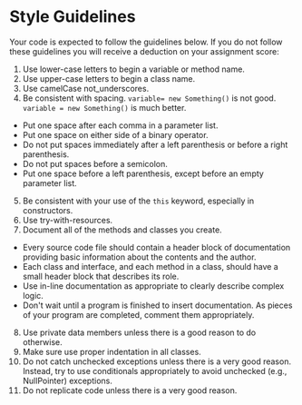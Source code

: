 Style Guidelines
================

Your code is expected to follow the guidelines below. If you do not follow these guidelines you will receive a deduction on your assignment score:

1. Use lower-case letters to begin a variable or method name.
2. Use upper-case letters to begin a class name.
3. Use camelCase not_underscores.
4. Be consistent with spacing. `variable= new Something()` is not good. `variable = new Something()` is much better.
 - Put one space after each comma in a parameter list.
 - Put one space on either side of a binary operator.
 - Do not put spaces immediately after a left parenthesis or before a right parenthesis.
 - Do not put spaces before a semicolon.
 - Put one space before a left parenthesis, except before an empty parameter list.
5. Be consistent with your use of the `this` keyword, especially in constructors.
6. Use try-with-resources.
7. Document all of the methods and classes you create.
 - Every source code file should contain a header block of documentation providing basic information about the contents and the author.
 - Each class and interface, and each method in a class, should have a small header block that describes its role.
 - Use in-line documentation as appropriate to clearly describe complex logic.
 - Don't wait until a program is finished to insert documentation. As pieces of your program are completed, comment them appropriately.
8. Use private data members unless there is a good reason to do otherwise.
9. Make sure use proper indentation in all classes.
10. Do not catch unchecked exceptions unless there is a very good reason. Instead, try to use conditionals appropriately to avoid unchecked (e.g., NullPointer) exceptions.
11. Do not replicate code unless there is a very good reason.
